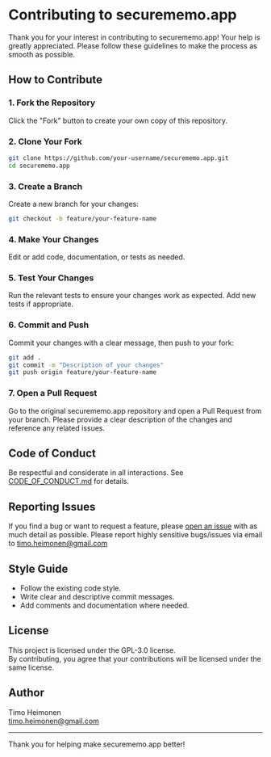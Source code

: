 # Contributing to securememo.app

Thank you for your interest in contributing to securememo.app! Your help is greatly appreciated. Please follow these guidelines to make the process as smooth as possible.

## How to Contribute

### 1. Fork the Repository

Click the "Fork" button to create your own copy of this repository.

### 2. Clone Your Fork

```bash
git clone https://github.com/your-username/securememo.app.git
cd securememo.app
```

### 3. Create a Branch

Create a new branch for your changes:

```bash
git checkout -b feature/your-feature-name
```

### 4. Make Your Changes

Edit or add code, documentation, or tests as needed.

### 5. Test Your Changes

Run the relevant tests to ensure your changes work as expected. Add new tests if appropriate.

### 6. Commit and Push

Commit your changes with a clear message, then push to your fork:

```bash
git add .
git commit -m "Description of your changes"
git push origin feature/your-feature-name
```

### 7. Open a Pull Request

Go to the original securememo.app repository and open a Pull Request from your branch. Please provide a clear description of the changes and reference any related issues.

## Code of Conduct

Be respectful and considerate in all interactions. See [CODE_OF_CONDUCT.md](CODE_OF_CONDUCT.md) for details.

## Reporting Issues

If you find a bug or want to request a feature, please [open an issue](../../issues/new) with as much detail as possible.
Please report highly sensitive bugs/issues via email to [timo.heimonen@gmail.com](mailto:timo.heimonen@gmail.com)

## Style Guide

- Follow the existing code style.
- Write clear and descriptive commit messages.
- Add comments and documentation where needed.

## License

This project is licensed under the GPL-3.0 license.  
By contributing, you agree that your contributions will be licensed under the same license.

## Author

Timo Heimonen  
[timo.heimonen@gmail.com](mailto:timo.heimonen@gmail.com)

---

Thank you for helping make securememo.app better!
